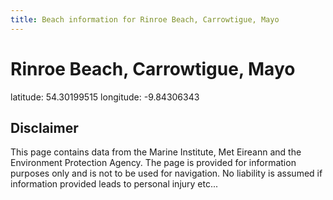 ```yaml
---
title: Beach information for Rinroe Beach, Carrowtigue, Mayo
---
```

# Rinroe Beach, Carrowtigue, Mayo 

<div class="location-info">latitude: 54.30199515 longitude: -9.84306343</div>
<div class="met-eireann-warnings"></div>
<div></div>

## Disclaimer

This page contains data from the Marine Institute, 
Met Eireann and the Environment Protection Agency. The page is provided for
information purposes only and is not to be used for navigation. No liability 
is assumed if information provided leads to personal injury etc...